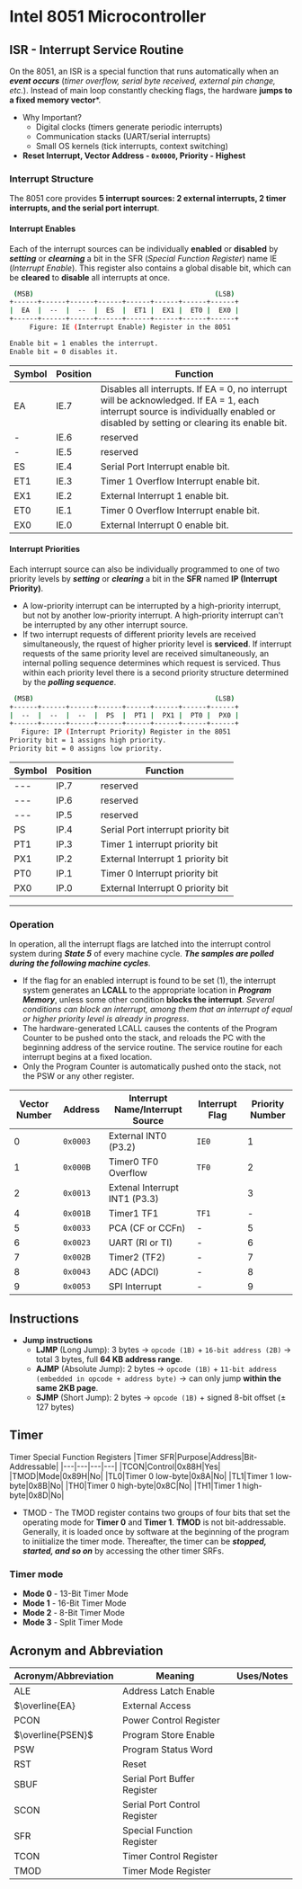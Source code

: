 # Intel 8051 Microcontroller

## ISR - Interrupt Service Routine
On the 8051, an ISR is a special function that runs automatically when an ***event occurs*** (*timer overflow, serial byte received, external pin change, etc.*). Instead of main loop constantly checking flags, the hardware **jumps to a fixed memory vector***.


 * Why Important?
   * Digital clocks (timers generate periodic interrupts)
   * Communication stacks (UART/serial interrupts)
   * Small OS kernels (tick interrupts, context switching)
 * **Reset Interrupt, Vector Address - `0x0000`, Priority - Highest**

### Interrupt Structure
The 8051 core provides **5 interrupt sources: 2 external interrupts, 2 timer interrupts, and the serial port interrupt**.

#### Interrupt Enables
Each of the interrupt sources can be individually **enabled** or **disabled** by ***setting*** or ***clearning*** a bit in the SFR (*Special Function Register*) name IE (*Interrupt Enable*). This register also contains a global disable bit, which can be **cleared** to **disable** all interrupts at once.

```bash
 (MSB)                                             (LSB)
+------+------+------+------+------+------+------+------+
|  EA  |  --  |  --  |  ES  |  ET1 |  EX1 |  ET0 |  EX0 |
+------+------+------+------+------+------+------+------+
     Figure: IE (Interrupt Enable) Register in the 8051

Enable bit = 1 enables the interrupt.
Enable bit = 0 disables it.
```
|Symbol|Position|Function|
|---|---|---|
|EA|IE.7|Disables all interrupts. If EA = 0, no interrupt will be acknowledged. If EA = 1, each interrupt source is individually enabled or disabled by setting or clearing its enable bit.|
|-|IE.6|reserved|
|-|IE.5|reserved|
|ES|IE.4|Serial Port Interrupt enable bit.|
|ET1|IE.3|Timer 1 Overflow Interrupt enable bit.|
|EX1|IE.2|External Interrupt 1 enable bit.|
|ET0|IE.1|Timer 0 Overflow Interrupt enable bit.|
|EX0|IE.0|External Interrupt 0 enable bit.|

#### Interrupt Priorities
Each interrupt source can also be individually programmed to one of two priority levels by ***setting*** or ***clearing*** a bit in the **SFR** named **IP (Interrupt Priority)**.
 * A low-priority interrupt can be interrupted by a high-priority interrupt, but not by another low-priority interrupt. A high-priority interrupt can't be interrupted by any other interrupt source.
 * If two interrupt requests of different priority levels are received simultaneously, the rquest of higher priority level is **serviced**. If interrupt requests of the same priority level are received simultaneously, an internal polling sequence determines which request is serviced. Thus within each priority level there is a second priority structure determined by the ***polling sequence***.

```bash
 (MSB)                                             (LSB)
+------+------+------+------+------+------+------+------+
|  --  |  --  |  --  |  PS  |  PT1 |  PX1 |  PT0 |  PX0 |
+------+------+------+------+------+------+------+------+
   Figure: IP (Interrupt Priority) Register in the 8051
Priority bit = 1 assigns high priority.
Priority bit = 0 assigns low priority.
```
|Symbol|Position|Function|
|---|---|---|
|---|IP.7|reserved|
|---|IP.6|reserved|
|---|IP.5|reserved|
|PS|IP.4|Serial Port interrupt priority bit|
|PT1|IP.3|Timer 1 interrupt priority bit|
|PX1|IP.2|External Interrupt 1 priority bit|
|PT0|IP.1|Timer 0 Interrupt priority bit|
|PX0|IP.0|External Interrupt 0 priority bit|

---
### Operation
In operation, all the interrupt flags are latched into the interrupt control system during ***State 5*** of every machine cycle. ***The samples are polled during the following machine cycles***. 
 * If the flag for an enabled interrupt is found to be set (1), the interrupt system generates an **LCALL** to the appropriate location in ***Program Memory***, unless some other condition **blocks the interrupt**. *Several conditions can block an interrupt, among them that an interrupt of equal or higher priority level is already in progress*.
 * The hardware-generated LCALL causes the contents of the Program Counter to be pushed onto the stack, and reloads the PC with the beginning address of the service routine. The service routine for each interrupt begins at a fixed location.
 * Only the Program Counter is automatically pushed onto the stack, not the PSW or any other register. 

|Vector Number|Address|Interrupt Name/Interrupt Source|Interrupt Flag|Priority Number|
|---|---|---|---|---|
|0|`0x0003`|External INT0 (P3.2)|`IE0`|1|
|1|`0x000B`|Timer0 TF0 Overflow|`TF0`|2|
|2|`0x0013`|Extenal Interrupt INT1 (P3.3)||3|
|4|`0x001B`|Timer1 TF1|`TF1`|-|4|
|5|`0x0033`|PCA (CF or CCFn)|-|5|
|6|`0x0023`|UART (RI or TI)|-|6|
|7|`0x002B`|Timer2 (TF2)|-|7|
|8|`0x0043`|ADC (ADCI)|-|8|
|9|`0x0053`|SPI Interrupt|-|9|

## Instructions
 * **Jump instructions**
   * **LJMP** (Long Jump): 3 bytes $\rightarrow$ `opcode (1B)` + `16-bit address (2B)` $\rightarrow$ total 3 bytes, full **64 KB address range**.
   * **AJMP** (Absolute Jump): 2 bytes $\rightarrow$ `opcode (1B)` + `11-bit address (embedded in opcode + address byte)` $\rightarrow$ can only jump **within the same 2KB page**.
   * **SJMP** (Short Jump): 2 bytes $\rightarrow$ `opcode (1B)` + signed 8-bit offset ($\pm$ 127 bytes)

## Timer
Timer Special Function Registers
|Timer SFR|Purpose|Address|Bit-Addressable|
|---|---|---|---|
|TCON|Control|0x88H|Yes|
|TMOD|Mode|0x89H|No|
|TL0|Timer 0 low-byte|0x8A|No|
|TL1|Timer 1 low-byte|0x8B|No|
|TH0|Timer 0 high-byte|0x8C|No|
|TH1|Timer 1 high-byte|0x8D|No|

 * TMOD - The TMOD register contains two groups of four bits that set the operating mode for **Timer 0** and **Timer 1**. **TMOD** is not bit-addressable. Generally, it is loaded once by software at the beginning of the program to iniitialize the timer mode. Thereafter, the timer can be ***stopped, started, and so on*** by accessing the other timer SRFs.


### Timer mode
 * **Mode 0** - 13-Bit Timer Mode
 * **Mode 1** - 16-Bit Timer Mode
 * **Mode 2** - 8-Bit Timer Mode
 * **Mode 3** - Split Timer Mode

## Acronym and Abbreviation
|Acronym/Abbreviation|Meaning|Uses/Notes|
|---|---|---|
|ALE|Address Latch Enable||
|$\overline{EA}|External Access||
|PCON|Power Control Register||
|$\overline{PSEN}$|Program Store Enable||
|PSW|Program Status Word||
|RST|Reset||
|SBUF|Serial Port Buffer Register||
|SCON|Serial Port Control Register||
|SFR|Special Function Register||
|TCON|Timer Control Register||
|TMOD|Timer Mode Register||

